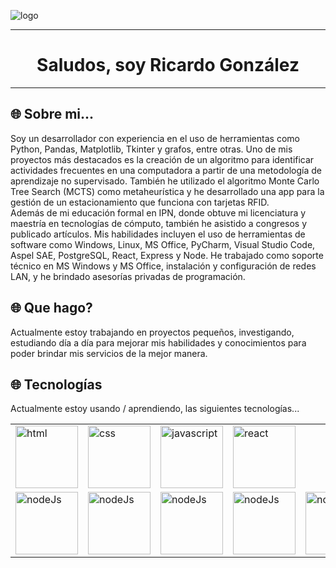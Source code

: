 ![logo](https://upload.wikimedia.org/wikipedia/commons/c/c7/Saturn_during_Equinox.jpg)

<hr>


<h1 align="center">Saludos, soy Ricardo González</h1>

<hr>

<h2>🌐 Sobre mi...</h2>
<p
   <br>
  Soy un desarrollador con experiencia en el uso de herramientas como Python, Pandas, Matplotlib, Tkinter y grafos, entre otras. Uno de mis proyectos más destacados es la creación de un algoritmo para identificar actividades frecuentes en una computadora a partir de una metodología de aprendizaje no supervisado. También he utilizado el algoritmo Monte Carlo Tree Search (MCTS) como metaheurística y he desarrollado una app para la gestión de un estacionamiento que funciona con tarjetas RFID.
  <br/>
  Además de mi educación formal en IPN, donde obtuve mi licenciatura y maestría en tecnologías de cómputo, también he asistido a congresos y publicado artículos. Mis habilidades incluyen el uso de herramientas de software como Windows, Linux, MS Office, PyCharm, Visual Studio Code, Aspel SAE, PostgreSQL, React, Express y Node. He trabajado como soporte técnico en MS Windows y MS Office, instalación y configuración de redes LAN, y he brindado asesorías privadas de programación.
</p>

<h2>🌐 Que hago? </h2>
<p>Actualmente estoy trabajando en proyectos pequeños, investigando, estudiando día a día para mejorar mis habilidades y conocimientos para poder brindar mis servicios de la mejor manera.</p>

<h2>🌐 Tecnologías </h2>
<p>Actualmente estoy usando / aprendiendo, las siguientes tecnologías...<br/></p>

<table align="center">
  
  <tr>
   <td>
    <img src="https://cdn-icons-png.flaticon.com/512/174/174854.png" alt="html" width="100px" height="100px"/>
  </td>
   <td>
    <img src="https://upload.wikimedia.org/wikipedia/commons/thumb/6/62/CSS3_logo.svg/240px-CSS3_logo.svg.png" alt="css" width="100px" height="100px"/>
  </td>
   <td>
    <img src="https://upload.wikimedia.org/wikipedia/commons/6/6a/JavaScript-logo.png" alt="javascript" width="100px" height="100px"/>
  </td>
  <td>
    <img src="https://upload.wikimedia.org/wikipedia/commons/thumb/a/a7/React-icon.svg/2300px-React-icon.svg.png" alt="react" width="100px" height="100px"/>
  </td>
  </tr>
  
   <tr>
   <td>
    <img src="https://seeklogo.com/images/R/redux-logo-9CA6836C12-seeklogo.com.png" alt="nodeJs" width="100px" height="100px"/>
  </td>
   <td>
    <img src="https://cdn-icons-png.flaticon.com/512/919/919825.png" alt="nodeJs" width="100px" height="100px"/>
  </td>
   <td>
    <img src="https://uxwing.com/wp-content/themes/uxwing/download/brands-and-social-media/postgresql-icon.png" alt="nodeJs" width="100px" height="100px"/>
  </td>
   <td>
    <img src="https://hyunseob.github.io/images/sequelizejs.png" alt="nodeJs" width="100px" height="100px"/>
  </td>
   <td>
    <img src="https://cdn.icon-icons.com/icons2/2699/PNG/512/expressjs_logo_icon_169185.png" alt="nodeJs" width="100px" height="100px"/>
  </td>
  </tr>
  
</table>



<!--EMOJIS QUE QUIZAS PUEDA LLEGAR A UTILIZAR 💠❌🎶🔴🟠🟡🟢🔵🟣⚫⚪🟤🔸🔹🔷🔲🔳🇦🇷🏕️⛺🎮🎸🐶🐎🦁😎🤩🥳😂😃👾🤖🙌🤝-->
